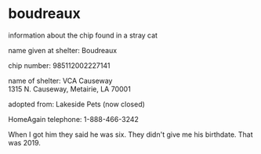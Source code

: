 # boudreaux
information about the chip found in a stray cat

name given at shelter: Boudreaux

chip number: 985112002227141

name of shelter: VCA Causeway  
1315 N. Causeway, Metairie, LA 70001

adopted from: Lakeside Pets (now closed)

HomeAgain telephone: 1-888-466-3242

When I got him they said he was six. They didn't give me his birthdate.
That was 2019.
